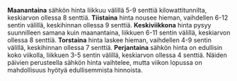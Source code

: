 **Maanantaina** sähkön hinta liikkuu välillä 5-9 senttiä kilowattitunnilta, keskiarvon ollessa 8 senttiä. **Tiistaina** hinta nousee hieman, vaihdellen 6-12 sentin välillä, keskihinnan ollessa 9 senttiä. **Keskiviikkona** hinta pysyy suunnilleen samana kuin maanantaina, liikkuen 6-11 sentin välillä, keskiarvon ollessa 8 senttiä. **Torstaina** hinta laskee hieman, vaihdellen 4-9 sentin välillä, keskihinnan ollessa 7 senttiä. **Perjantaina** sähkön hinta on edullisin koko viikolla, liikkuen 3-5 sentin välillä, keskiarvon ollessa 4 senttiä. Näiden päivien perusteella sähkön hinta vaihtelee, mutta viikon lopussa on mahdollisuus hyötyä edullisemmista hinnoista.